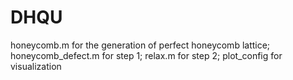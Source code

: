 # DHQU
honeycomb.m for the generation of perfect honeycomb lattice;
honeycomb_defect.m for step 1;
relax.m for step 2;
plot_config for visualization
